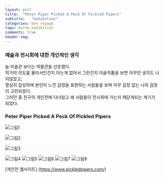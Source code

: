 ```yaml
---
layout: post
title:  "Peter Piper Picked A Peck Of Pickled Pipers"
subtitle:   "exhibition"
categories: bon voyage
tags: korea exhibition
comments: true
header-img: 
---
```



### 예술과 전시회에 대한 개인적인 생각
  늘 미술관 보다는 박물관을 선호했다.  
  작가의 의도를 몰라서인건지 아는게 없어서 그런건지 미술작품을 보면 아무런 생각도 나지않았고,  
  열심히 감상하며 본인이 느낀 감정을 표현하는 사람들을 보며 아무 감정 없는 나의 감정이 고민되었다.  
  그러던 중 친구의 개인전에 다녀왔고 왜 사람들이 전시회에 가는지 깨닫게되는 계기가 되었다.


### Peter Piper Picked A Peck Of Pickled Pipers



![그림1](https://ataraxiady.github.io/assets/img/bonvoyage/korea/2020-09-20-exhibition-1.jpg)


  
![그림2](https://ataraxiady.github.io/assets/img/bonvoyage/korea/2020-09-20-exhibition-2.jpg)



![그림3](https://ataraxiady.github.io/assets/img/bonvoyage/korea/2020-09-20-exhibition-3.jpg)
    

![그림4](https://ataraxiady.github.io/assets/img/bonvoyage/korea/2020-09-20-exhibition-4.jpg)
![그림5](https://ataraxiady.github.io/assets/img/bonvoyage/korea/2020-09-20-exhibition-5.jpg)
![그림6](https://ataraxiady.github.io/assets/img/bonvoyage/korea/2020-09-20-exhibition-6.jpg)
![그림7](https://ataraxiady.github.io/assets/img/bonvoyage/korea/2020-09-20-exhibition-7.jpg)
![그림8](https://ataraxiady.github.io/assets/img/bonvoyage/korea/2020-09-20-exhibition-8.jpg)


[개인전 웹사이트] (https://www.pickledpipers.com/)
